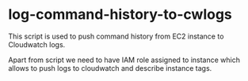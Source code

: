 # log-command-history-to-cwlogs
This script is used to push command history from EC2 instance to Cloudwatch logs. 

Apart from script we need to have IAM role assigned to instance which allows to push logs to cloudwatch and describe instance tags.